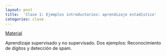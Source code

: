 ```yaml
---
layout: post
title:  'Clase 1: Ejemplos introductorios: aprendizaje estadístico'
categories: clase
---
```


[Material](https://www.dropbox.com/s/l5j3z156iubboof/clase_1.zip?dl=1 )

Aprendizaje supervisado y no supervisado. Dos ejemplos: Reconocimiento de dígitos y detección de spam. 
